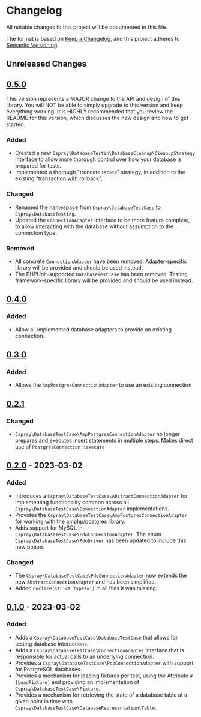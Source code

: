 # Changelog

All notable changes to this project will be documented in this file.

The format is based on [Keep a Changelog](https://keepachangelog.com/en/1.0.0/),
and this project adheres to [Semantic Versioning](https://semver.org/spec/v2.0.0.html).

## Unreleased Changes

## [0.5.0](https://github.com/cspray/database-testing/releases/tag/0.5.0)

This version represents a MAJOR change to the API and design of this library.
You will NOT be able to simply upgrade to this version and keep everything working. 
It is HIGHLY recommended that you review the README for this version, which discusses 
the new design and how to get started.

### Added

- Created a new `Cspray\DatabaseTestin\DatabaseCleanup\CleanupStrategy` interface to allow more thorough control over how your database is prepared for tests.
- Implemented a thorough "truncate tables" strategy, in addition to the existing "transaction with rollback".

### Changed

- Renamed the namespace from `Cspray\DatabaseTestCase` to `Cspray\DatabaseTesting`.
- Updated the `ConnectionAdapter` interface to be more feature complete, to allow interacting with the database without assumption to the connection type.

### Removed

- All concrete `ConnectionAdapter` have been removed. Adapter-specific library will be provided and should be used instead.
- The PHPUnit-supported `DatabaseTestCase` has been removed. Testing framework-specific library will be provided and should be used instead.

## [0.4.0](https://github.com/cspray/database-testing/releases/tag/0.4.0)

### Added

- Allow all implemented database adapters to provide an existing connection.

## [0.3.0](https://github.com/cspray/database-testing/releases/tag/0.3.0)

### Added

- Allows the `AmpPostgresConnectionAdapter` to use an existing connection

## [0.2.1](https://github.com/cspray/database-testing/releases/tag/0.2.1)

### Changed

- `Cspray\DatabaseTestCase\AmpPostgresConnectionAdapter` no longer prepares and 
  executes insert statements in multiple steps. Makes direct use of `PostgresConnection::execute`

## [0.2.0](https://github.com/cspray/database-test-case/releases/tag/0.2.0) - 2023-03-02

### Added

- Introduces a `Cspray\DatabaseTestCase\AbstractConnectionAdapter` for implementing functionality common across all `Cspray\DatabaseTestCase\ConnectionAdapter` implementations.
- Provides the `Cspray\DatabaseTestCase\AmpPostgresConnectionAdapter` for working with the amphp/postgres library.
- Adds support for MySQL in `Cspray\DatabaseTestCase\PdoConnecitonAdapter`. The enum `Cspray\DatabaseTestCase\PdoDriver` has been updated to include this new option.

### Changed

- The `Cspray\DatabaseTestCase\PdoConnectionAdapter` now extends the new `AbstractConnectionAdapter` and has been simplified.
- Added `declare(strict_types=1)` in all files it was missing.

## [0.1.0](https://github.com/cspray/database-test-case/releases/tag/0.1.0) - 2023-03-02

### Added

- Adds a `Cspray\DatabaseTestCase\DatabaseTestCase` that allows for testing database interactions.
- Adds a `Cspray\DatabaseTestCase\ConnectionAdapter` interface that is responsible for actual calls to an underlying connection.
- Provides a `Cspray\DatabaseTestCase\PdoConnectionAdapter` with support for PostgreSQL databases.
- Provides a mechanism for loading fixtures per test, using the Attribute `#[LoadFixture]` and providing an implementation of `Cspray\DatabaseTestCase\Fixture`.
- Provides a mechanism for retrieving the state of a database table at a given point in time with `Cspray\DatabaseTestCase\DatabaseRepresentation\Table`.